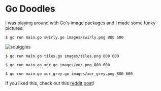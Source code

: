 Go Doodles
==========

I was playing around with Go's image packages and I made some funky pictures:

`$ go run main.go swirly.go images/swirly.png 800 600`

![squiggles](https://github.com/jrab89/Go_Doodles/blob/master/images/squiggles.png)

`$ go run main.go tiles.go images/tiles.png 800 600`

`$ go run main.go xor.go images/xor.png 800 600`

`$ go run main.go xor_grey.go images/xor_grey.png 800 600`

If you liked this, check out this [reddit post](https://www.reddit.com/comments/2d5562)!
